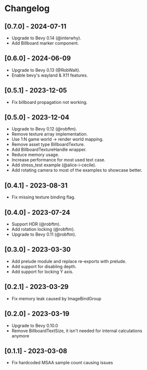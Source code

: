 # Changelog

## [0.7.0] - 2024-07-11
- Upgrade to Bevy 0.14 (@interwhy).
- Add Billboard marker component.

## [0.6.0] - 2024-06-09
- Upgrade to Bevy 0.13 (@RobWalt).
- Enable bevy's wayland & X11 features.

## [0.5.1] - 2023-12-05
- Fix billboard propagation not working.

## [0.5.0] - 2023-12-04
- Upgrade to Bevy 0.12 (@robftm).
- Remove texture array implementation.
- Use 1:N game world -> render world mapping.
- Remove asset type BillboardTexture.
- Add BillboardTextureHandle wrapper.
- Reduce memory usage.
- Increase performance for most used text case.
- Add stress_test example (@alice-i-cecile).
- Add rotating camera to most of the examples to showcase better.

## [0.4.1] - 2023-08-31
- Fix missing texture binding flag.

## [0.4.0] - 2023-07-24
- Support HDR (@robftm).
- Add rotation locking (@robftm).
- Upgrade to Bevy 0.11 (@robftm).

## [0.3.0] - 2023-03-30
- Add prelude module and replace re-exports with prelude.
- Add support for disabling depth.
- Add support for locking Y axis.

## [0.2.1] - 2023-03-29
- Fix memory leak caused by ImageBindGroup

## [0.2.0] - 2023-03-19
- Upgrade to Bevy 0.10.0
- Remove BillboardTextSize, it isn't needed for internal calculations anymore

## [0.1.1] - 2023-03-08
- Fix hardcoded MSAA sample count causing issues
